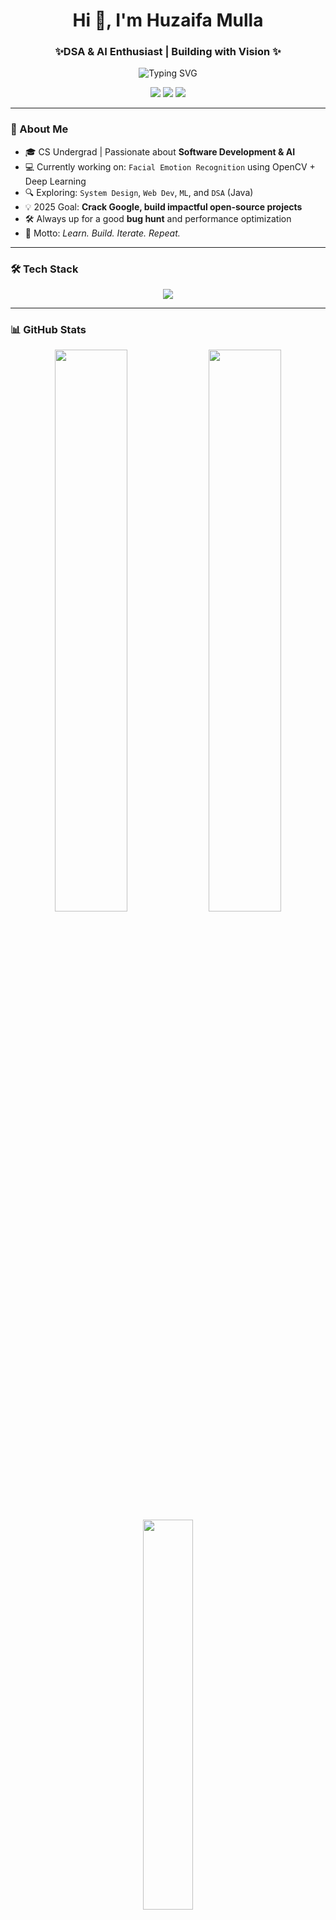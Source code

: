 <h1 align="center">Hi 👋, I'm Huzaifa Mulla</h1>
<h3 align="center">✨DSA & AI Enthusiast | Building with Vision ✨</h3>

<p align="center">
  <img src="https://readme-typing-svg.demolab.com?font=Fira+Code&weight=500&pause=1000&center=true&width=435&lines=Java+%7C+Python+%7C+React+%7C+AI+%7C+OpenCV;Building+cool+stuff+with+code;Leetcode+Grinder+%F0%9F%94%A5;Always+Learning+%F0%9F%93%9A" alt="Typing SVG" />
</p>

<p align="center">
  <img src="https://img.shields.io/badge/Google%20SDE%20in%20Progress-%230096C7.svg?style=for-the-badge&logo=google&logoColor=white"/>
  <img src="https://img.shields.io/badge/Open%20Source-Contributor-%23FF4500?style=for-the-badge&logo=github"/>
  <img src="https://img.shields.io/badge/Lifelong-Learner-%2300C853?style=for-the-badge"/>
</p>

---

### 🚀 About Me

- 🎓 CS Undergrad | Passionate about **Software Development & AI**
- 💻 Currently working on: `Facial Emotion Recognition` using OpenCV + Deep Learning
- 🔍 Exploring: `System Design`, `Web Dev`, `ML`, and `DSA` (Java)
- 💡 2025 Goal: **Crack Google, build impactful open-source projects**
- 🛠️ Always up for a good **bug hunt** and performance optimization
- 🧠 Motto: *Learn. Build. Iterate. Repeat.*


---

### 🛠️ Tech Stack

<p align="center">
  <img src="https://skillicons.dev/icons?i=java,python,react,opencv,html,css,js,git,github,vscode,linux,figma&theme=light"/>
</p>

---

### 📊 GitHub Stats

<div align="center">
  <img width="48%" src="https://github-readme-stats.vercel.app/api?username=v9pt&show_icons=true&theme=radical&rank_icon=github&include_all_commits=true&hide=issues" />
  <img width="48%" src="https://github-readme-streak-stats.herokuapp.com/?user=v9pt&theme=radical"/>
  <br/>
  <img width="40%" src="https://github-readme-stats.vercel.app/api/top-langs/?username=v9pt&layout=compact&theme=radical&langs_count=6"/>
</div>

---

### 🌐 Connect With Me

<p align="center">
  <a href="mailto:vexon.ru@gmail.com"><img src="https://img.shields.io/badge/Gmail-D14836?style=for-the-badge&logo=gmail&logoColor=white"/></a>
  <a href="https://www.linkedin.com/in/huzaifamulla" target="_blank"><img src="https://img.shields.io/badge/LinkedIn-%230077B5?style=for-the-badge&logo=linkedin&logoColor=white"/></a>
  <a href="https://leetcode.com/v9pt" target="_blank"><img src="https://img.shields.io/badge/LeetCode-%23FFA116?style=for-the-badge&logo=leetcode&logoColor=black"/></a>
</p>

---

### 🔥 Recent Highlights


1. 🎯 Solved 100+ DSA problems on LeetCode this month  
2. 🤖 Improved FER model accuracy by 10% using CNN tweaks  
3. 📦 Contributed to Open Source – ML & Web Projects  


---

### 🧠 Quote I Live By

> “The best way to predict the future is to invent it.” – Alan Kay

---

### ⭐ Show Some Love

If you like what I do, maybe give a ⭐ to my pinned repositories!

